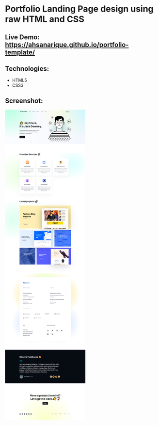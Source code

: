 # Portfolio Landing Page design using raw HTML and CSS

## Live Demo: https://ahsanarique.github.io/portfolio-template/

## Technologies:

- HTML5
- CSS3

## Screenshot:

![full page screenshot](./screenshot/screencapture-fullpage.png)
